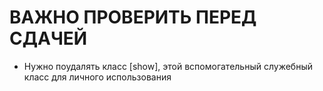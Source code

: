 # ВАЖНО ПРОВЕРИТЬ ПЕРЕД СДАЧЕЙ
- Нужно поудалять класс [show], этой вспомогательный служебный класс для личного использования
